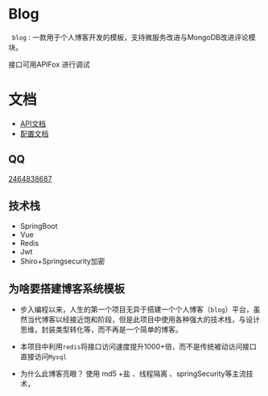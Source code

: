# Blog



 <code> blog</code> : 一款用于个人博客开发的模板，支持微服务改进与MongoDB改进评论模块。

接口可用APIFox 进行调试



# 文档

* <a href="./doc/api">API文档</a>
* <a href="./doc/sql">配置文档</a>



## QQ

 <a href="https://qm.qq.com/cgi-bin/qm/qr?k=4OvO7bgRAhSLX0J2WXVbCWbY7hL7gMYd&jump_from=webapi">2464838687</a>



## 技术栈

* SpringBoot
* Vue
* Redis
* Jwt 
* Shiro+Springsecurity加密



## 为啥要搭建博客系统模板



* 步入编程以来，人生的第一个项目无异于搭建一个个人博客（<code>blog</code>）平台，虽然当代博客以经接近饱和阶段，但是此项目中使用各种强大的技术栈，与设计思维，封装类型转化等，而不再是一个简单的博客。



* 本项目中利用<code>redis</code>将接口访问速度提升1000+倍，而不是传统被动访问接口直接访问<code>Mysql</code>



* 为什么此博客亮眼？ 使用 md5 +盐 、线程隔离 、springSecurity等主流技术， 



